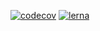 [![codecov](https://codecov.io/gh/menelike/meteor-streamed-joins/branch/dev/graph/badge.svg)](https://codecov.io/gh/menelike/meteor-streamed-joins)
[![lerna](https://img.shields.io/badge/maintained%20with-lerna-cc00ff.svg)](https://lerna.js.org/)
